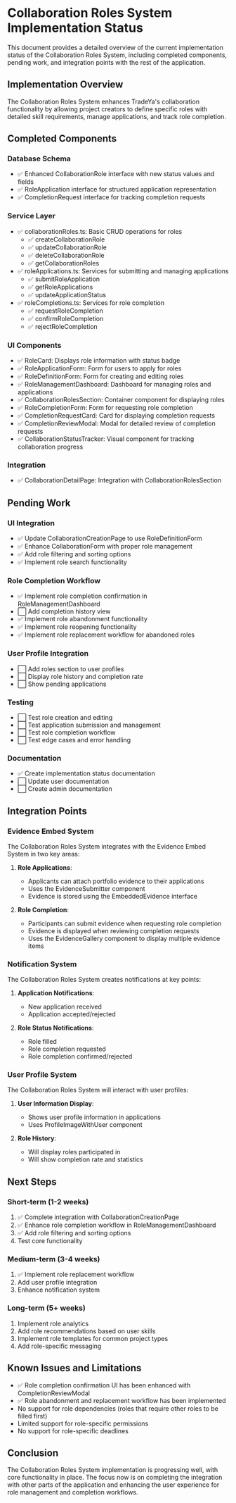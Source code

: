 # Collaboration Roles System Implementation Status

This document provides a detailed overview of the current implementation status of the Collaboration Roles System, including completed components, pending work, and integration points with the rest of the application.

## Implementation Overview

The Collaboration Roles System enhances TradeYa's collaboration functionality by allowing project creators to define specific roles with detailed skill requirements, manage applications, and track role completion.

## Completed Components

### Database Schema

- ✅ Enhanced CollaborationRole interface with new status values and fields
- ✅ RoleApplication interface for structured application representation
- ✅ CompletionRequest interface for tracking completion requests

### Service Layer

- ✅ collaborationRoles.ts: Basic CRUD operations for roles
  - ✅ createCollaborationRole
  - ✅ updateCollaborationRole
  - ✅ deleteCollaborationRole
  - ✅ getCollaborationRoles
- ✅ roleApplications.ts: Services for submitting and managing applications
  - ✅ submitRoleApplication
  - ✅ getRoleApplications
  - ✅ updateApplicationStatus
- ✅ roleCompletions.ts: Services for role completion
  - ✅ requestRoleCompletion
  - ✅ confirmRoleCompletion
  - ✅ rejectRoleCompletion

### UI Components

- ✅ RoleCard: Displays role information with status badge
- ✅ RoleApplicationForm: Form for users to apply for roles
- ✅ RoleDefinitionForm: Form for creating and editing roles
- ✅ RoleManagementDashboard: Dashboard for managing roles and applications
- ✅ CollaborationRolesSection: Container component for displaying roles
- ✅ RoleCompletionForm: Form for requesting role completion
- ✅ CompletionRequestCard: Card for displaying completion requests
- ✅ CompletionReviewModal: Modal for detailed review of completion requests
- ✅ CollaborationStatusTracker: Visual component for tracking collaboration progress

### Integration

- ✅ CollaborationDetailPage: Integration with CollaborationRolesSection

## Pending Work

### UI Integration

- ✅ Update CollaborationCreationPage to use RoleDefinitionForm
- ✅ Enhance CollaborationForm with proper role management
- ✅ Add role filtering and sorting options
- ✅ Implement role search functionality

### Role Completion Workflow

- ✅ Implement role completion confirmation in RoleManagementDashboard
- ⬜ Add completion history view
- ✅ Implement role abandonment functionality
- ✅ Implement role reopening functionality
- ✅ Implement role replacement workflow for abandoned roles

### User Profile Integration

- ⬜ Add roles section to user profiles
- ⬜ Display role history and completion rate
- ⬜ Show pending applications

### Testing

- ⬜ Test role creation and editing
- ⬜ Test application submission and management
- ⬜ Test role completion workflow
- ⬜ Test edge cases and error handling

### Documentation

- ✅ Create implementation status documentation
- ⬜ Update user documentation
- ⬜ Create admin documentation

## Integration Points

### Evidence Embed System

The Collaboration Roles System integrates with the Evidence Embed System in two key areas:

1. **Role Applications**:
   - Applicants can attach portfolio evidence to their applications
   - Uses the EvidenceSubmitter component
   - Evidence is stored using the EmbeddedEvidence interface

2. **Role Completion**:
   - Participants can submit evidence when requesting role completion
   - Evidence is displayed when reviewing completion requests
   - Uses the EvidenceGallery component to display multiple evidence items

### Notification System

The Collaboration Roles System creates notifications at key points:

1. **Application Notifications**:
   - New application received
   - Application accepted/rejected

2. **Role Status Notifications**:
   - Role filled
   - Role completion requested
   - Role completion confirmed/rejected

### User Profile System

The Collaboration Roles System will interact with user profiles:

1. **User Information Display**:
   - Shows user profile information in applications
   - Uses ProfileImageWithUser component

2. **Role History**:
   - Will display roles participated in
   - Will show completion rate and statistics

## Next Steps

### Short-term (1-2 weeks)

1. ✅ Complete integration with CollaborationCreationPage
2. ✅ Enhance role completion workflow in RoleManagementDashboard
3. ✅ Add role filtering and sorting options
4. Test core functionality

### Medium-term (3-4 weeks)

1. ✅ Implement role replacement workflow
2. Add user profile integration
3. Enhance notification system

### Long-term (5+ weeks)

1. Implement role analytics
2. Add role recommendations based on user skills
3. Implement role templates for common project types
4. Add role-specific messaging

## Known Issues and Limitations

- ✅ Role completion confirmation UI has been enhanced with CompletionReviewModal
- ✅ Role abandonment and replacement workflow has been implemented
- No support for role dependencies (roles that require other roles to be filled first)
- Limited support for role-specific permissions
- No support for role-specific deadlines

## Conclusion

The Collaboration Roles System implementation is progressing well, with core functionality in place. The focus now is on completing the integration with other parts of the application and enhancing the user experience for role management and completion workflows.
